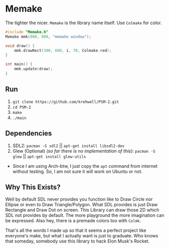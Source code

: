 # Memake
The tighter the nicer. `Memake` is the library name itself. Use `Colmake` for color.

```c++
#include "Memake.h"
Memake mmk(800, 800, "memake window");

void draw() {
    mmk.drawRect(300, 600, i, 70, Colmake.red);
}

int main() {
    mmk.update(draw);
}
```

## Run
1. `git clone https://github.com/krehwell/PSM-2.git`
2. `cd PSM-2`
3. `make`
4. `./main`

## Dependencies
1. SDL2: `pacman -S sdl2` || `apt-get install libsdl2-dev`
2. Glew (Optional) _(so far there is no implementation of this)_: `pacman -S glew` || `apt-get install glew-utils`

- Since I am using Arch-btw, I just copy the `apt` command from internet without testing. So, I am not sure it will work on Ubuntu or not.

## Why This Exists?
Well by default SDL never provides you function like to Draw Circle nor Ellipse or even to Draw Triangle/Polygon. What SDL provides is
just Draw Rectangle and Draw Dot on screen. This Library can draw those 2D which SDL not provides by default. The more playground the more
imagination can be expressed. Also hey, there is a premade colors too with `Colmk`.

That's all the words I made up so that it seems a perfect project like everyone's make, but what I actually want is just to graduate. Who knows that someday, somebody use this library
to hack Elon Musk's Rocket.
